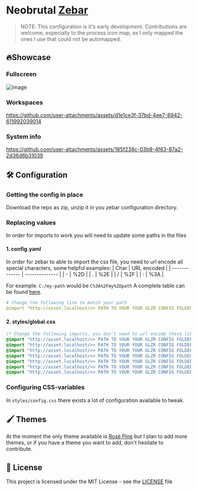 # Neobrutal [Zebar](https://github.com/glzr-io/zebar)  

> NOTE: This configuration is it's early development. Contributions are
> welcome, especially to the process icon map, as I only mapped the ones I use
> that could not be automapped.

## 🔥Showcase

### Fullscreen

![image](https://github.com/adriankarlen/neobrutal-zebar/blob/main/misc/fullscreen.png)
### Workspaces

https://github.com/user-attachments/assets/d1e1ce3f-37bd-4ee7-8942-611992039014

### System info

https://github.com/user-attachments/assets/185f238c-03b8-4f63-87a2-2d36d6b31039

## 🛠️ Configuration

### Getting the config in place

Download the repo as zip, unzip it in you zebar configuration directory.

### Replacing values

In order for imports to work you will need to update some paths in the files

#### 1. config.yaml

In order for zebar to able to import the css file, you need to url encode all
special characters, some helpful examples:
| Char | URL encoded |
| ------------- | -------------- |
| - | %2D |
| . | %2E |
| / | %2F |
| : | %3A |


For example: `C:/my-path` would be `C%3A%2Fmy%2Dpath`
A complete table can be found [here](https://www.w3schools.com/tags/ref_urlencode.ASP).

```yaml
# Change the following line to match your path
@import "http://asset.localhost/>> PATH TO YOUR YOUR GLZR CONFIG FOLDER<<.glzr%5Czebar%5Cstyles%5Cglobal.css";
```

#### 2. styles/global.css 
```css
/* Change the following imports, you don't need to url encode these like in config.yaml */
@import "http://asset.localhost/>> PATH TO YOUR YOUR GLZR CONFIG FOLDER<</.glzr/zebar/styles/themes/rose-pine.css";
@import "http://asset.localhost/>> PATH TO YOUR YOUR GLZR CONFIG FOLDER<</.glzr/zebar/styles/config.css";
@import "http://asset.localhost/>> PATH TO YOUR YOUR GLZR CONFIG FOLDER<</.glzr/zebar/styles/animations.css";
@import "http://asset.localhost/>> PATH TO YOUR YOUR GLZR CONFIG FOLDER<</.glzr/zebar/styles/bar.css";
@import "http://asset.localhost/>> PATH TO YOUR YOUR GLZR CONFIG FOLDER<</.glzr/zebar/styles/group-left.css";
@import "http://asset.localhost/>> PATH TO YOUR YOUR GLZR CONFIG FOLDER<</.glzr/zebar/styles/group-center.css";
@import "http://asset.localhost/>> PATH TO YOUR YOUR GLZR CONFIG FOLDER<</.glzr/zebar/styles/group-right.css";
```

### Configuring CSS-variables

In `styles/config.css` there exists a lot of configuration available to tweak.

## 🖌️ Themes

At the moment the only theme available is [Rosé Pine](https://rosepinetheme.com/) but I plan to add more themes, or if you have a theme you want to add, don't hesitate to contribute.

## 📃 License

This project is licensed under the MIT License - see the
[LICENSE](https://github.com/adriankarlen/neobrutal-zebar/blob/main/LICENSE) file
